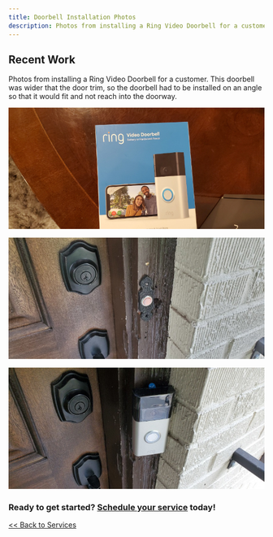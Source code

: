 ```yaml
---
title: Doorbell Installation Photos
description: Photos from installing a Ring Video Doorbell for a customer
---
```


## Recent Work

Photos from installing a Ring Video Doorbell for a customer. This doorbell was wider that the door trim, 
so the doorbell had to be installed on an angle so that it would fit and not reach into the doorway.

![Rinng Video Doorbell Box](/images/doorbell_20200919/20200919_152712T.jpg)

![Original doorbell](/images/doorbell_20200919/20200919_153043T.jpg)

![Ring Video Doorbell installed](/images/doorbell_20200919/20200919_160721T.jpg)

<h3>Ready to get started? <a href="/request">Schedule your service</a> today!</h3>

[<< Back to Services](/services)

